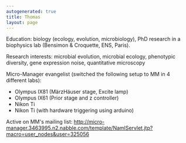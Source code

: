 ```yaml
---
autogenerated: true
title: Thomas
layout: page
---
```


Education: biology (ecology, evolution, microbiology), PhD research in a
biophysics lab (Bensimon & Croquette, ENS, Paris).

Research interests: microbial evolution, microbial ecology, phenotypic
diversity, gene expression noise, quantitative microscopy

Micro-Manager evangelist (switched the following setup to MM in 4
different labs):

  - Olympus IX81 (MärzHäuser stage, Excite lamp)
  - Olympus IX61 (Prior stage and z controller)
  - Nikon Ti
  - Nikon Ti (with hardware triggering using arduino)

Active on MM's mailing list:
<http://micro-manager.3463995.n2.nabble.com/template/NamlServlet.jtp?macro=user_nodes&user=325056>
